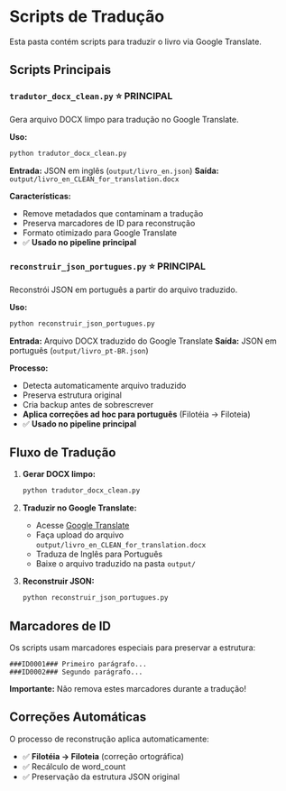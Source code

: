 # Scripts de Tradução

Esta pasta contém scripts para traduzir o livro via Google Translate.

## Scripts Principais

### `tradutor_docx_clean.py` ⭐ **PRINCIPAL**
Gera arquivo DOCX limpo para tradução no Google Translate.

**Uso:**
```bash
python tradutor_docx_clean.py
```

**Entrada:** JSON em inglês (`output/livro_en.json`)
**Saída:** `output/livro_en_CLEAN_for_translation.docx`

**Características:**
- Remove metadados que contaminam a tradução
- Preserva marcadores de ID para reconstrução
- Formato otimizado para Google Translate
- ✅ **Usado no pipeline principal**

### `reconstruir_json_portugues.py` ⭐ **PRINCIPAL**
Reconstrói JSON em português a partir do arquivo traduzido.

**Uso:**
```bash
python reconstruir_json_portugues.py
```

**Entrada:** Arquivo DOCX traduzido do Google Translate
**Saída:** JSON em português (`output/livro_pt-BR.json`)

**Processo:**
- Detecta automaticamente arquivo traduzido
- Preserva estrutura original
- Cria backup antes de sobrescrever
- **Aplica correções ad hoc para português** (Filotéia → Filoteia)
- ✅ **Usado no pipeline principal**

## Fluxo de Tradução

1. **Gerar DOCX limpo:**
   ```bash
   python tradutor_docx_clean.py
   ```

2. **Traduzir no Google Translate:**
   - Acesse [Google Translate](https://translate.google.com)
   - Faça upload do arquivo `output/livro_en_CLEAN_for_translation.docx`
   - Traduza de Inglês para Português
   - Baixe o arquivo traduzido na pasta `output/`

3. **Reconstruir JSON:**
   ```bash
   python reconstruir_json_portugues.py
   ```

## Marcadores de ID

Os scripts usam marcadores especiais para preservar a estrutura:

```
###ID0001### Primeiro parágrafo...
###ID0002### Segundo parágrafo...
```

**Importante:** Não remova estes marcadores durante a tradução!

## Correções Automáticas

O processo de reconstrução aplica automaticamente:
- ✅ **Filotéia → Filoteia** (correção ortográfica)
- ✅ Recálculo de word_count
- ✅ Preservação da estrutura JSON original
